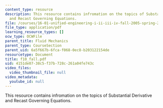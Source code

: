 ```yaml
---
content_type: resource
description: This resource contains infromation on the topics of Substantial Derivative
  and Recast Governing Equations.
file: /courses/16-01-unified-engineering-i-ii-iii-iv-fall-2005-spring-2006/4151de0738c5f37b728c261a04fe743c_f10_fall.pdf
file_type: application/pdf
learning_resource_types: []
ocw_type: OCWFile
parent_title: Fluid Mechanics
parent_type: CourseSection
parent_uid: 6a5f667b-6fca-f068-0ec8-b203122154de
resourcetype: Document
title: f10_fall.pdf
uid: 4151de07-38c5-f37b-728c-261a04fe743c
video_files:
  video_thumbnail_file: null
video_metadata:
  youtube_id: null
---
```

This resource contains infromation on the topics of Substantial Derivative and Recast Governing Equations.

